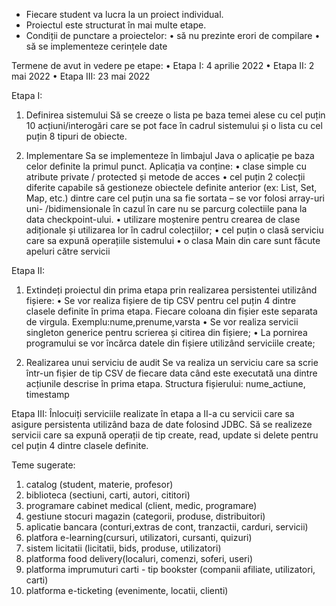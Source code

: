 - Fiecare student va lucra la un proiect individual.
- Proiectul este structurat în mai multe etape.
- Condiții de punctare a proiectelor:
    • să nu prezinte erori de compilare
    • să se implementeze cerințele date


Termene de avut in vedere pe etape:
    • Etapa I: 4 aprilie 2022
    • Etapa II: 2 mai 2022
    • Etapa III: 23 mai 2022


Etapa I:
1) Definirea sistemului
    Să se creeze o lista pe baza temei alese cu cel puțin 10 acțiuni/interogări care se pot face în cadrul sistemului și
o lista cu cel puțin 8 tipuri de obiecte.

2) Implementare
    Sa se implementeze în limbajul Java o aplicație pe baza celor definite la primul punct.
    Aplicația va conține:
     • clase simple cu atribute private / protected și metode de acces
     • cel puțin 2 colecții diferite capabile să gestioneze obiectele definite anterior (ex: List, Set, Map, etc.)
       dintre care cel puțin una sa fie sortata – se vor folosi array-uri uni- /bidimensionale în cazul în care
       nu se parcurg colectiile pana la data checkpoint-ului.
     • utilizare moștenire pentru crearea de clase adiționale și utilizarea lor în cadrul colecțiilor;
     • cel puțin o clasă serviciu care sa expună operațiile sistemului
     • o clasa Main din care sunt făcute apeluri către servicii


Etapa II:
1)	Extindeți proiectul din prima etapa prin realizarea persistentei utilizând fișiere:
    • Se vor realiza fișiere de tip CSV pentru cel puțin 4 dintre clasele definite în prima etapa.
        Fiecare coloana din fișier este separata de virgula. Exemplu:nume,prenume,varsta
    • Se vor realiza servicii singleton generice pentru scrierea și citirea din fișiere;
    • La pornirea programului se vor încărca datele din fișiere utilizând serviciile create;

2)	Realizarea unui serviciu de audit
    Se va realiza un serviciu care sa scrie într-un fișier de tip CSV de fiecare data când este executată una dintre acțiunile descrise în prima etapa.
    Structura fișierului: nume_actiune, timestamp


Etapa III:
Înlocuiți serviciile realizate în etapa a II-a cu servicii care sa asigure persistenta utilizând baza de date folosind JDBC.
Să se realizeze servicii care sa expună operații de tip create, read, update si delete pentru cel puțin 4 dintre clasele definite.

Teme sugerate:
1) catalog (student, materie, profesor)
2) biblioteca (sectiuni, carti, autori, cititori)
3) programare cabinet medical (client, medic, programare)
4) gestiune stocuri magazin (categorii, produse, distribuitori)
5) aplicatie bancara (conturi,extras de cont, tranzactii, carduri, servicii)
6) platfora e-learning(cursuri, utilizatori, cursanti, quizuri)
7) sistem licitatii (licitatii, bids, produse, utilizatori)
8) platforma food delivery(localuri, comenzi, soferi, useri)
9) platforma imprumuturi carti - tip bookster (companii afiliate, utilizatori, carti)
10) platforma e-ticketing (evenimente, locatii, clienti)
